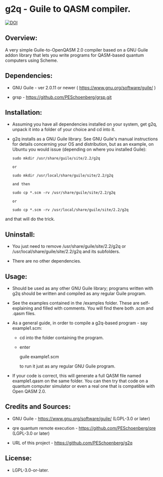 # g2q - Guile to QASM compiler.

[![DOI](https://zenodo.org/badge/159570670.svg)](https://zenodo.org/badge/latestdoi/159570670)


## Overview:

A very simple Guile-to-OpenQASM 2.0 compiler based on a GNU Guile addon library
that lets you write programs for QASM-based quantum computers using Scheme.


## Dependencies:

* GNU Guile - ver 2.0.11 or newer ( https://www.gnu.org/software/guile/ )

* grsp - https://github.com/PESchoenberg/grsp.git


## Installation:

* Assuming you have all dependencies installed on your system, get g2q, unpack 
it into a folder of your choice and cd into it.

* g2q installs as a GNU Guile library. See GNU Guile's manual instructions for
details concerning your OS and distribution, but as an example, on Ubuntu you
would issue (depending on where you installed Guile):

      sudo mkdir /usr/share/guile/site/2.2/g2q

      or

      sudo mkdir /usr/local/share/guile/site/2.2/g2q

      and then 

      sudo cp *.scm -rv /usr/share/guile/site/2.2/g2q

      or

      sudo cp *.scm -rv /usr/local/share/guile/site/2.2/g2q

and that will do the trick.


## Uninstall:

* You just need to remove /usr/share/guile/site/2.2/g2q or /usr/local/share/guile/site/2.2/g2q and its subfolders.

* There are no other dependencies.


## Usage:

* Should be used as any other GNU Guile library; programs written with g2q
should be written and compiled as any regular Guile program.

* See the examples contained in the /examples folder. These are self-explaining
and filled with comments. You will find there both .scm and .qasm files.

* As a general guide, in order to compile a g2q-based program - say example1.scm:

  * cd into the folder containing the program.

  * enter

    guile example1.scm

    to run it just as any regular GNU Guile program.

* If your code is correct, this will generate a full QASM file named
example1.qasm on the same folder. You can then try that code on a quantum
computer simulator or even a real one that is compatible with Open QASM 2.0.


## Credits and Sources:

* GNU Guile - https://www.gnu.org/software/guile/ (LGPL-3.0 or later)

* qre quantum remote execution - https://github.com/PESchoenberg/qre (LGPL-3.0 or later)

* URL of this project - https://github.com/PESchoenberg/g2q


## License:

* LGPL-3.0-or-later.


